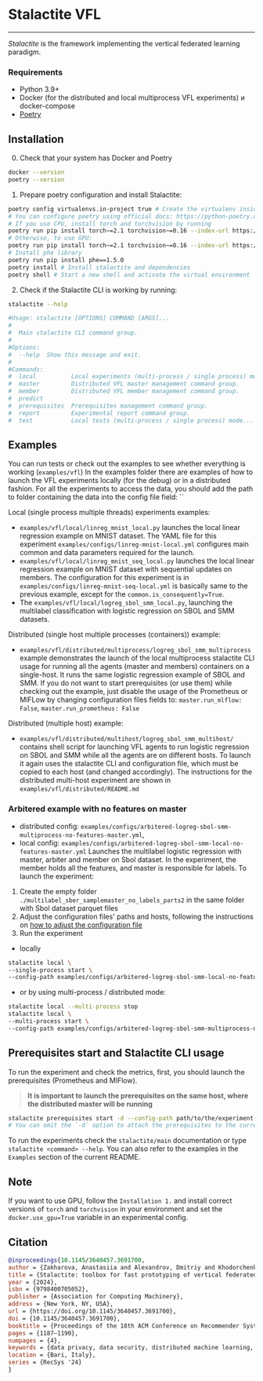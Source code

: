 # Stalactite VFL
___

_Stalactite_ is the framework implementing the vertical federated learning paradigm. 

### Requirements
- Python 3.9+
- Docker (for the distributed and local multiprocess VFL experiments) и docker-compose
- [Poetry](https://python-poetry.org/docs/#installing-with-pipx) 

## Installation
0. Check that your system has Docker and Poetry
```bash
docker --version
poetry --version
```
1. Prepare poetry configuration and install Stalactite:
```bash
poetry config virtualenvs.in-project true # Create the virtualenv inside the project’s root directory.
# You can configure poetry using official docs: https://python-poetry.org/docs/configuration/
# If you use CPU, install torch and torchvision by running
poetry run pip install torch~=2.1 torchvision~=0.16 --index-url https://download.pytorch.org/whl/cpu
# Otherwise, to use GPU:
poetry run pip install torch~=2.1 torchvision~=0.16 --index-url https://download.pytorch.org/whl/cu121
# Install phe library
poetry run pip install phe==1.5.0
poetry install # Install stalactite and dependencies
poetry shell # Start a new shell and activate the virtual environment
```
2. Check if the Stalactite CLI is working by running:
```bash
stalactite --help

#Usage: stalactite [OPTIONS] COMMAND [ARGS]...
#
#  Main stalactite CLI command group.
#
#Options:
#  --help  Show this message and exit.
#
#Commands:
#  local          Local experiments (multi-process / single process) mode...
#  master         Distributed VFL master management command group.
#  member         Distributed VFL member management command group.
#  predict
#  prerequisites  Prerequisites management command group.
#  report         Experimental report command group.
#  test           Local tests (multi-process / single process) mode...
```

## Examples 
You can run tests or check out the examples to see whether everything is working (`examples/vfl`)
 In the examples folder there are examples of how to launch the VFL experiments locally (for the debug)
or in a distributed fashion.
For all the experiments to access the data, you should add the path to folder containing the
data into the config file field: ``

Local (single process multiple threads) experiments examples:
- `examples/vfl/local/linreg_mnist_local.py` launches the local linear regression example on MNIST dataset.
The YAML file for this experiment `examples/configs/linreg-mnist-local.yml` configures main common and data 
parameters required for the launch. 
- `examples/vfl/local/linreg_mnist_seq_local.py` launches the local linear regression example on MNIST dataset with 
sequential updates on members. The configuration for this experiment is in 
`examples/configs/linreg-mnist-seq-local.yml` is basically same to the previous example, except for the 
`common.is_consequently=True`.
- The `examples/vfl/local/logreg_sbol_smm_local.py`, launching the multilabel classification with 
logistic regression on SBOL and SMM datasets.

Distributed (single host multiple processes (containers)) example:
- `examples/vfl/distributed/multiprocess/logreg_sbol_smm_multiprocess` example demonstrates the launch of the local multiprocess 
stalactite CLI usage for running all the agents (master and members) containers on a single-host. 
It runs the same logistic regression example of SBOL and SMM. If you do not want 
to start prerequisites (or use them) while checking out the example, just disable the usage of the Prometheus or MlFLow by
changing configuration files fields to: `master.run_mlflow: False`, `master.run_prometheus: False`

Distributed (multiple host) example:
- `examples/vfl/distributed/multihost/logreg_sbol_smm_multihost/` contains shell script for launching VFL agents to run 
logistic regression on SBOL and SMM while all the agents are on different hosts. To launch it again uses the 
stalactite CLI and configuration file, which must be copied to each host (and changed accordingly).
The instructions for the distributed multi-host experiment are shown in `examples/vfl/distributed/README.md`
  
### Arbitered example with no features on master
- distributed config: `examples/configs/arbitered-logreg-sbol-smm-multiprocess-no-features-master.yml`,
- local config: `examples/configs/arbitered-logreg-sbol-smm-local-no-features-master.yml`
Launches the multilabel logistic regression with master, arbiter and member on Sbol dataset. In the experiment, the
member holds all the features, and master is responsible for labels.
To launch the experiment:
1) Create the empty folder `./multilabel_sber_samplemaster_no_labels_parts2` in the same folder 
with Sbol dataset parquet files
2) Adjust the configuration files' paths and hosts, following the instructions on
[how to adjust the configuration file](https://github.com/sb-ai-lab/vfl-benchmark/blob/main/docs/tutorials/configuration_file_tutorial.rst) 
3) Run the experiment
- locally
```bash
stalactite local \
--single-process start \
--config-path examples/configs/arbitered-logreg-sbol-smm-local-no-features-master.yml
```
- or by using multi-process / distributed mode:
```bash
stalactite local --multi-process stop
stalactite local \
--multi-process start \
--config-path examples/configs/arbitered-logreg-sbol-smm-multiprocess-no-features-master.yml
```



## Prerequisites start and Stalactite CLI usage
To run the experiment and check the metrics, first, you should launch the prerequisites (Prometheus and MlFlow).
> **It is important to launch the prerequisites on the same host, where the distributed master will be running**

```bash
stalactite prerequisites start -d --config-path path/to/the/experiment-config.yml
# You can omit the `-d` option to attach the prerequisites to the current terminal
```

To run the experiments check the `stalactite/main` documentation or type `stalactite <command> --help`. You can also 
refer to the examples in the `Examples` section of the current README.

## Note
If you want to use GPU, follow the `Installation 1.` and install correct versions of `torch` and `torchvision` in your 
environment and set the `docker.use_gpu=True` variable in an experimental config. 

## Citation
```bibtex
@inproceedings{10.1145/3640457.3691700,
author = {Zakharova, Anastasiia and Alexandrov, Dmitriy and Khodorchenko, Maria and Butakov, Nikolay and Vasilev, Alexey and Savchenko, Maxim and Grigorievskiy, Alexander},
title = {Stalactite: toolbox for fast prototyping of vertical federated learning systems},
year = {2024},
isbn = {9798400705052},
publisher = {Association for Computing Machinery},
address = {New York, NY, USA},
url = {https://doi.org/10.1145/3640457.3691700},
doi = {10.1145/3640457.3691700},
booktitle = {Proceedings of the 18th ACM Conference on Recommender Systems},
pages = {1187–1190},
numpages = {4},
keywords = {data privacy, data security, distributed machine learning, fast prototyping, machine learning software, vertical federated learning},
location = {Bari, Italy},
series = {RecSys '24}
}
```
